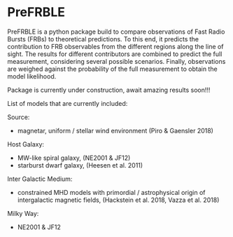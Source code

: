 # PreFRBLE

PreFRBLE is a python package build to compare observations of Fast Radio Bursts (FRBs) to theoretical predictions. To this end, it predicts the contribution to FRB observables from the different regions along the line of sight. The results for different contributors are combined to predict the full measurement, considering several possible scenarios. Finally, observations are weighed against the probability of the full measurement to obtain the model likelihood.


Package is currently under construction, await amazing results soon!!!

List of models that are currently included:

Source:
 - magnetar, uniform / stellar wind environment (Piro & Gaensler 2018)

Host Galaxy:
 - MW-like spiral galaxy, (NE2001 & JF12)
 - starburst dwarf galaxy, (Heesen et al. 2011)

Inter Galactic Medium:
 - constrained MHD models with primordial / astrophysical origin of intergalactic magnetic fields, (Hackstein et al. 2018, Vazza et al. 2018)

Milky Way:
 - NE2001 & JF12


